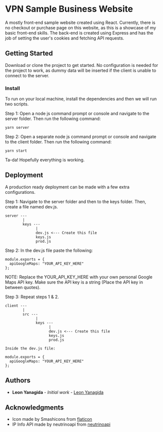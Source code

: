 # VPN Sample Business Website

A mostly front-end sample website created using React. Currently, there is no checkout or purchase page on this website, as this is a showcase of my basic front-end skills. The back-end is created using Express and has the job of setting the user's cookies and fetching API requests.

## Getting Started

Download or clone the project to get started. No configuration is needed for the project to work, as dummy data will be inserted if the client is unable to connect to the server.

### Install

To run on your local machine, install the dependencies and then we will run two scripts.

Step 1: Open a node js command prompt or console and navigate to the server folder. Then run the following command:

```
yarn server
```

Step 2: Open a separate node js command prompt or console and navigate to the client folder. Then run the following command:

```
yarn start
```

Ta-da! Hopefully everything is working. 

## Deployment

A production ready deployment can be made with a few extra configurations.

Step 1: Navigate to the server folder and then to the keys folder. Then, create a file named dev.js.

```
server ---
        |
        keys ---
              |
              dev.js <--- Create this file
              keys.js
              prod.js
```

Step 2: In the dev.js file paste the following:

```
module.exports = {
  apiGoogleMaps: "YOUR_API_KEY_HERE"
};
```

NOTE: Replace the YOUR_API_KEY_HERE with your own personal Google Maps API key. Make sure the API key is a string (Place the API key in between quotes).

Step 3: Repeat steps 1 & 2.

```
client ---
        |
        src ---
              |
              keys ---
                    |
                    dev.js <--- Create this file
                    keys.js
                    prod.js

Inside the dev.js file:

module.exports = {
  apiGoogleMaps: "YOUR_API_KEY_HERE"
};
```

## Authors

* **Leon Yanagida** - *Initial work* - [Leon Yanagida](https://leonyanagida.com)

## Acknowledgments

* Icon made by Smashicons from [flaticon](https://www.flaticon.com)
* IP Info API made by neutrinoapi from [neutrinoapi](https://rapidapi.com/user/neutrinoapi)
